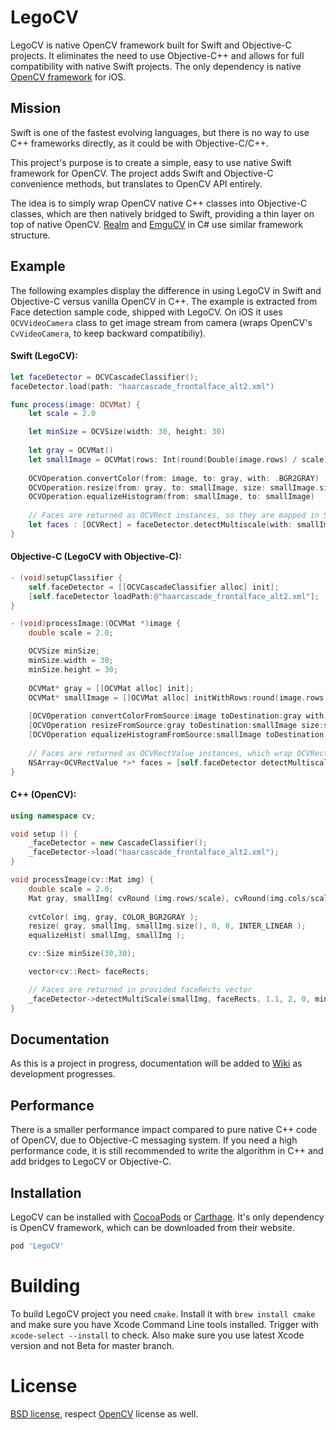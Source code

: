 # LegoCV

LegoCV is native OpenCV framework built for Swift and Objective-C projects. It eliminates the need to use Objective-C++ and allows for full compatibility with native Swift projects. The only dependency is native [OpenCV framework](http://opencv.org) for iOS.

## Mission

Swift is one of the fastest evolving languages, but there is no way to use C++ frameworks directly, as it could be with Objective-C/C++.

This project's purpose is to create a simple, easy to use native Swift framework for OpenCV. The project adds Swift and Objective-C convenience methods, but translates to OpenCV API entirely.

The idea is to simply wrap OpenCV native C++ classes into Objective-C classes, which are then natively bridged to Swift, providing a thin layer on top of native OpenCV. [Realm](https://realm.io) and [EmguCV]() in C# use similar framework structure.

## Example

The following examples display the difference in using LegoCV in Swift and Objective-C versus vanilla OpenCV in C++.
The example is extracted from Face detection sample code, shipped with LegoCV. On iOS it uses `OCVVideoCamera` class to get image stream from camera (wraps OpenCV's `CvVideoCamera`, to keep backward compatibiliy).

#### Swift (LegoCV):
```swift
let faceDetector = OCVCascadeClassifier();
faceDetector.load(path: "haarcascade_frontalface_alt2.xml")

func process(image: OCVMat) {
    let scale = 2.0

    let minSize = OCVSize(width: 30, height: 30)
        
    let gray = OCVMat()
    let smallImage = OCVMat(rows: Int(round(Double(image.rows) / scale)), cols: Int(round(Double(image.cols) / scale)), type: .cv8U, channels: 1)
        
    OCVOperation.convertColor(from: image, to: gray, with: .BGR2GRAY)
    OCVOperation.resize(from: gray, to: smallImage, size: smallImage.size, fx: 0, fy: 0, interpolation: .linear)
    OCVOperation.equalizeHistogram(from: smallImage, to: smallImage)
    
    // Faces are returned as OCVRect instances, so they are mapped in Swift, as they are structs.
    let faces : [OCVRect] = faceDetector.detectMultiscale(with: smallImage, scaleFactor: 1.1, minNeighbours: 2, flags: 0, minSize: minSize).map { $0.rect }
}
```

#### Objective-C (LegoCV with Objective-C):
```objectivec
- (void)setupClassifier {
    self.faceDetector = [[OCVCascadeClassifier alloc] init];
    [self.faceDetector loadPath:@"haarcascade_frontalface_alt2.xml"];
}

- (void)processImage:(OCVMat *)image {
    double scale = 2.0;

    OCVSize minSize;
    minSize.width = 30;
    minSize.height = 30;
        
    OCVMat* gray = [[OCVMat alloc] init];
    OCVMat* smallImage = [[OCVMat alloc] initWithRows:round(image.rows / scale) cols:round(image.cols / scale) type: OCVDepthTypeCv8U, channels: 1)
    
    [OCVOperation convertColorFromSource:image toDestination:gray with:OCVColorConversionTypeBGR2GRAY];
    [OCVOperation resizeFromSource:gray toDestination:smallImage size:smallImage.size fx:0 fy:0 interpolation:OCVInterpolationTypeLinear];
    [OCVOperation equalizeHistogramFromSource:smallImage toDestination:smallImage];
    
    // Faces are returned as OCVRectValue instances, which wrap OCVRect structs.
    NSArray<OCVRectValue *>* faces = [self.faceDetector detectMultiscaleWith:smallImage scaleFactor:1.1 minNeighbours:2 flags: 0 minSize:minSize];
}
```

#### C++ (OpenCV):
```cpp
using namespace cv;

void setup () {
    _faceDetector = new CascadeClassifier();
    _faceDetector->load("haarcascade_frontalface_alt2.xml");
}

void processImage(cv::Mat img) {
    double scale = 2.0;
    Mat gray, smallImg( cvRound (img.rows/scale), cvRound(img.cols/scale), CV_8UC1 );
    
    cvtColor( img, gray, COLOR_BGR2GRAY );
    resize( gray, smallImg, smallImg.size(), 0, 0, INTER_LINEAR );
    equalizeHist( smallImg, smallImg );

    cv::Size minSize(30,30);

    vector<cv::Rect> faceRects;

    // Faces are returned in provided faceRects vector
    _faceDetector->detectMultiScale(smallImg, faceRects, 1.1, 2, 0, minSize);
}
```

## Documentation

As this is a project in progress, documentation will be added to [Wiki]() as development progresses.

## Performance

There is a smaller performance impact compared to pure native C++ code of OpenCV, due to Objective-C messaging system. If you need a high performance code, it is still recommended to write the algorithm in C++ and add bridges to LegoCV or Objective-C.

## Installation

LegoCV can be installed with [CocoaPods]() or [Carthage](). It's only dependency is OpenCV framework, which can be downloaded from their website.

```ruby
pod 'LegoCV'
```

# Building

To build LegoCV project you need `cmake`. Install it with `brew install cmake` and make sure you have Xcode Command Line tools installed. Trigger with `xcode-select --install` to check. Also make sure you use latest Xcode version and not Beta for master branch.

# License

[BSD license](), respect [OpenCV](https://github.com/opencv/opencv) license as well.
